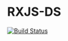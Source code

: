 # RXJS-DS

[![Build Status](https://travis-ci.org/martinsik/rxjs-ds.svg?branch=master)](https://travis-ci.org/martinsik/rxjs-ds)

